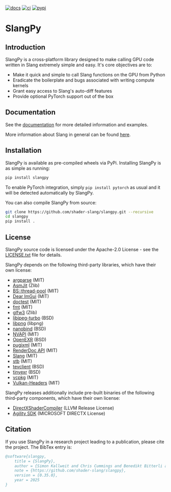 [![docs][1]][2] [![ci][3]][4] [![pypi][5]][6]

# SlangPy

[1]: https://readthedocs.org/projects/slangpy/badge/?version=latest
[2]: https://slangpy.readthedocs.io/en/latest/
[3]: https://github.com/shader-slang/slangpy/actions/workflows/ci.yml/badge.svg
[4]: https://github.com/shader-slang/slangpy/actions/workflows/ci.yml
[5]: https://img.shields.io/pypi/v/slangpy.svg?color=green
[6]: https://pypi.org/pypi/slangpy

## Introduction

SlangPy is a cross-platform library designed to make calling GPU code written in Slang extremely simple and easy. It's core objectives are to:
- Make it quick and simple to call Slang functions on the GPU from Python
- Eradicate the boilerplate and bugs associated with writing compute kernels
- Grant easy access to Slang's auto-diff features
- Provide optional PyTorch support out of the box

## Documentation

See the [documentation][2] for more detailed information and examples.

More information about Slang in general can be found [here](https://shader-slang.com).

## Installation

SlangPy is available as pre-compiled wheels via PyPi. Installing SlangPy is as simple as running:

```bash
pip install slangpy
```

To enable PyTorch integration, simply ``pip install pytorch`` as usual and it will be detected automatically by SlangPy.

You can also compile SlangPy from source:

```bash
git clone https://github.com/shader-slang/slangpy.git --recursive
cd slangpy
pip install .
```

## License

SlangPy source code is licensed under the Apache-2.0 License - see the [LICENSE.txt](LICENSE.txt) file for details.

SlangPy depends on the following third-party libraries, which have their own license:

- [argparse](https://github.com/p-ranav/argparse) (MIT)
- [AsmJit](https://github.com/asmjit/asmjit) (Zlib)
- [BS::thread-pool](https://github.com/bshoshany/thread-pool) (MIT)
- [Dear ImGui](https://github.com/ocornut/imgui) (MIT)
- [doctest](https://github.com/doctest/doctest) (MIT)
- [fmt](https://fmt.dev/latest/index.html) (MIT)
- [glfw3](https://www.glfw.org/) (Zlib)
- [libjpeg-turbo](https://libjpeg-turbo.org/) (BSD)
- [libpng](http://www.libpng.org/pub/png/libpng.html) (libpng)
- [nanobind](https://github.com/wjakob/nanobind) (BSD)
- [NVAPI](https://github.com/NVIDIA/nvapi) (MIT)
- [OpenEXR](https://openexr.com/en/latest/) (BSD)
- [pugixml](https://pugixml.org/) (MIT)
- [RenderDoc API](https://github.com/baldurk/renderdoc) (MIT)
- [Slang](https://github.com/shader-slang/slang) (MIT)
- [stb](https://github.com/nothings/stb) (MIT)
- [tevclient](https://github.com/skallweitNV/tevclient) (BSD)
- [tinyexr](https://github.com/syoyo/tinyexr) (BSD)
- [vcpkg](https://vcpkg.io/en/) (MIT)
- [Vulkan-Headers](https://github.com/KhronosGroup/Vulkan-Headers) (MIT)

SlangPy releases additionally include pre-built binaries of the following third-party components, which have their own license:

- [DirectXShaderCompiler](https://github.com/microsoft/DirectXShaderCompiler) (LLVM Release License)
- [Agility SDK](https://devblogs.microsoft.com/directx/directx12agility) (MICROSOFT DIRECTX License)

## Citation

If you use SlangPy in a research project leading to a publication, please cite the project. The BibTex entry is:

```bibtex
@software{slangpy,
    title = {SlangPy},
    author = {Simon Kallweit and Chris Cummings and Benedikt Bitterli and Sai Bangaru and Yong He},
    note = {https://github.com/shader-slang/slangpy},
    version = {0.35.0},
    year = 2025
}
```
